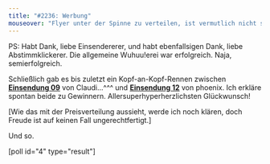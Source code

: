 ```yaml
---
title: "#2236: Werbung"
mouseover: "Flyer unter der Spinne zu verteilen, ist vermutlich nicht sooo schwer."
---
```


PS:
Habt Dank, liebe Einsendererer, und habt ebenfallsigen Dank, liebe Abstimmklickerer. Die allgemeine Wuhuu!erei war erfolgreich.
Naja, semierfolgreich.

Schließlich gab es bis zuletzt ein Kopf-an-Kopf-Rennen zwischen <a href="http://www.fonflatter.de/bilder/halloween2011/09s.jpg" title="Einsendung 09" target="_blank"><strong>Einsendung 09</strong></a> von Claudi...^^^ und <a href="http://www.fonflatter.de/bilder/halloween2011/12s.jpg" title="Einsendung 12" target="_blank"><strong>Einsendung 12</strong></a> von phoenix. Ich erkläre spontan beide zu Gewinnern. Allersuperhyperherzlichsten Glückwunsch!

[Wie das mit der Preisverteilung aussieht, werde ich noch klären, doch Freude ist auf keinen Fall ungerechtfertigt.]

Und so.

[poll id="4" type="result"]

